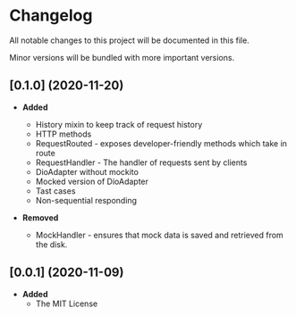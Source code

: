 # Changelog

All notable changes to this project will be documented in this file.

Minor versions will be bundled with more important versions.

## [0.1.0] (2020-11-20)

- **Added**
  - History mixin to keep track of request history
  - HTTP methods
  - RequestRouted - exposes developer-friendly methods which take in route
  - RequestHandler - The handler of requests sent by clients
  - DioAdapter without mockito
  - Mocked version of DioAdapter
  - Tast cases
  - Non-sequential responding

- **Removed**
  - MockHandler - ensures that mock data is saved and retrieved from the disk.

## [0.0.1] (2020-11-09)

- **Added**
  - The MIT License
